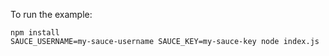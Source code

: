 To run the example:

```
npm install
SAUCE_USERNAME=my-sauce-username SAUCE_KEY=my-sauce-key node index.js
```
